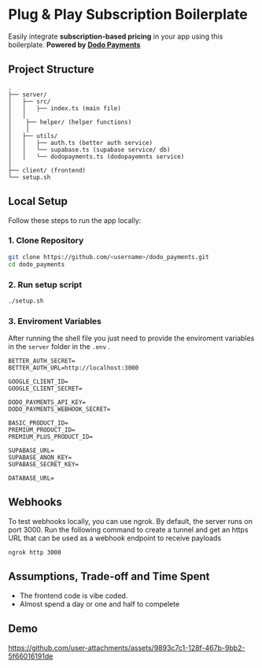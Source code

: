 # Plug & Play Subscription Boilerplate

Easily integrate **subscription-based pricing** in your app using this boilerplate.  **Powered by [Dodo Payments](https://dodopayments.com)**  


## Project Structure
```
.
├── server/
│   ├── src/
│   │   ├── index.ts (main file)
│   │
│    ├── helper/ (helper functions)
│    │
│   ├── utils/
│   │   ├── auth.ts (better auth service)
│   │   └── supabase.ts (supabase service/ db)
│   │   └── dodopayments.ts (dodopayemnts service)
│   
├── client/ (frontend)
└── setup.sh

```


## Local Setup

Follow these steps to run the app locally:  

### 1. Clone Repository
```bash
git clone https://github.com/<username>/dodo_payments.git
cd dodo_payments
```


### 2. Run setup script
```bash
./setup.sh
```

### 3. Enviroment Variables
   After running the shell file you just need to provide the enviroment variables in the `server` folder in the `.env` .

```
BETTER_AUTH_SECRET=
BETTER_AUTH_URL=http://localhost:3000

GOOGLE_CLIENT_ID=
GOOGLE_CLIENT_SECRET=

DODO_PAYMENTS_API_KEY=
DODO_PAYMENTS_WEBHOOK_SECRET=

BASIC_PRODUCT_ID=
PREMIUM_PRODUCT_ID=
PREMIUM_PLUS_PRODUCT_ID=

SUPABASE_URL=
SUPABASE_ANON_KEY=
SUPABASE_SECRET_KEY=

DATABASE_URL=
```
 
## Webhooks
To test webhooks locally, you can use ngrok.
By default, the server runs on port 3000. Run the following command to create a tunnel and get an https URL that can be used as a webhook endpoint to receive payloads
```
ngrok http 3000
```

## Assumptions, Trade-off and Time Spent
- The frontend code is vibe coded.
- Almost spend a day or one and half to compelete


## Demo

https://github.com/user-attachments/assets/9893c7c1-128f-467b-9bb2-5f66016191de


